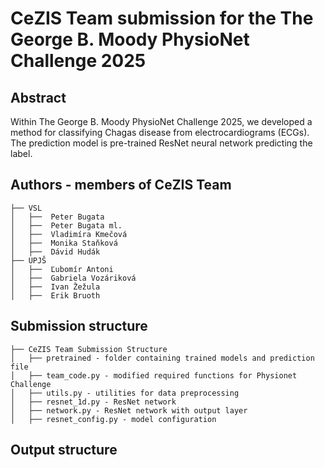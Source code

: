 # CeZIS Team submission for the The George B. Moody PhysioNet Challenge 2025

## Abstract
Within The George B. Moody PhysioNet Challenge 2025, we developed a method for classifying Chagas disease from electrocardiograms (ECGs). The prediction model is pre-trained ResNet neural network predicting the label.

## Authors - members of CeZIS Team
    ├── VSL
    │   ├──  Peter Bugata
    │   ├──  Peter Bugata ml. 
    │   ├──  Vladimíra Kmečová
    │   ├──  Monika Staňková
    │   ├──  Dávid Hudák
    ├── UPJŠ
    │   ├──  Ľubomír Antoni
    │   ├──  Gabriela Vozáriková
    │   ├──  Ivan Žežula
    │   ├──  Erik Bruoth

## Submission structure
    ├── CeZIS Team Submission Structure
    │   ├── pretrained - folder containing trained models and prediction file
    │   ├── team_code.py - modified required functions for Physionet Challenge 
    │   ├── utils.py - utilities for data preprocessing
    │   ├── resnet_1d.py - ResNet network
    │   ├── network.py - ResNet network with output layer
    │   ├── resnet_config.py - model configuration
             
## Output structure





